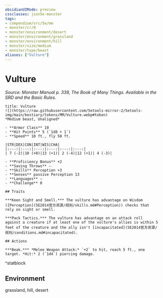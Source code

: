 ```yaml
---
obsidianUIMode: preview
cssclasses: json5e-monster
tags:
- compendium/src/5e/mm
- monster/cr/0
- monster/environment/desert
- monster/environment/grassland
- monster/environment/hill
- monster/size/medium
- monster/type/beast
aliases: ["Vulture"]
---
```

# Vulture
*Source: Monster Manual p. 339, The Book of Many Things. Available in the SRD and the Basic Rules.*  

```ad-statblock
title: Vulture
![](https://raw.githubusercontent.com/5etools-mirror-2/5etools-img/main/bestiary/tokens/MM/Vulture.webp#token)
*Medium beast, Unaligned*

- **Armor Class** 10
- **Hit Points** 5 (`1d8 + 1`)
- **Speed** 10 ft., fly 50 ft.

|STR|DEX|CON|INT|WIS|CHA|
|:---:|:---:|:---:|:---:|:---:|:---:|
| 7 (-2)|10 (+0)|13 (+1)| 2 (-4)|12 (+1)| 4 (-3)|

- **Proficiency Bonus** +2
- **Saving Throws** ⏤
- **Skills** Perception +3
- **Senses** passive Perception 13
- **Languages** —
- **Challenge** 0

## Traits

***Keen Sight and Smell.*** The vulture has advantage on Wisdom ([Perception](5E2014官方资源/规则/skills.md#Perception)) checks that rely on sight or smell.

***Pack Tactics.*** The vulture has advantage on an attack roll against a creature if at least one of the vulture's allies is within 5 feet of the creature and the ally isn't [incapacitated](5E2014官方资源/规则/conditions.md#incapacitated).

## Actions

***Beak.*** *Melee Weapon Attack:* `+2` to hit, reach 5 ft., one target. *Hit:* 2 (`1d4`) piercing damage.
```
^statblock

## Environment

grassland, hill, desert